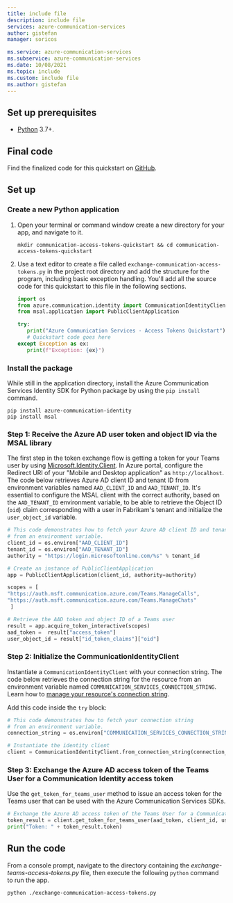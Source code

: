 ```yaml
---
title: include file
description: include file
services: azure-communication-services
author: gistefan
manager: soricos

ms.service: azure-communication-services
ms.subservice: azure-communication-services
ms.date: 10/08/2021
ms.topic: include
ms.custom: include file
ms.author: gistefan
---
```


## Set up prerequisites

- [Python](https://www.python.org/downloads/) 3.7+.

## Final code
Find the finalized code for this quickstart on [GitHub](https://github.com/Azure-Samples/communication-services-python-quickstarts/tree/main/manage-teams-identity-mobile-and-desktop).

## Set up

### Create a new Python application

1. Open your terminal or command window create a new directory for your app, and navigate to it.

   ```console
   mkdir communication-access-tokens-quickstart && cd communication-access-tokens-quickstart
   ```

1. Use a text editor to create a file called `exchange-communication-access-tokens.py` in the project root directory and add the structure for the program, including basic exception handling. You'll add all the source code for this quickstart to this file in the following sections.

   ```python
   import os
   from azure.communication.identity import CommunicationIdentityClient, CommunicationUserIdentifier
   from msal.application import PublicClientApplication

   try:
      print("Azure Communication Services - Access Tokens Quickstart")
      # Quickstart code goes here
   except Exception as ex:
      print(f"Exception: {ex}")
   ```

### Install the package

While still in the application directory, install the Azure Communication Services Identity SDK for Python package by using the `pip install` command.

```console
pip install azure-communication-identity
pip install msal
```

### Step 1: Receive the Azure AD user token and object ID via the MSAL library

The first step in the token exchange flow is getting a token for your Teams user by using [Microsoft.Identity.Client](../../../active-directory/develop/reference-v2-libraries.md). In Azure portal, configure the Redirect URI of your "Mobile and Desktop application" as `http://localhost`. The code below retrieves Azure AD client ID and tenant ID from environment variables named `AAD_CLIENT_ID` and `AAD_TENANT_ID`. It's essential to configure the MSAL client with the correct authority, based on the `AAD_TENANT_ID` environment variable, to be able to retrieve the Object ID (`oid`) claim corresponding with a user in Fabrikam's tenant and initialize the `user_object_id` variable.

```python
# This code demonstrates how to fetch your Azure AD client ID and tenant ID
# from an environment variable.
client_id = os.environ["AAD_CLIENT_ID"]
tenant_id = os.environ["AAD_TENANT_ID"]
authority = "https://login.microsoftonline.com/%s" % tenant_id

# Create an instance of PublicClientApplication
app = PublicClientApplication(client_id, authority=authority)

scopes = [ 
"https://auth.msft.communication.azure.com/Teams.ManageCalls",
"https://auth.msft.communication.azure.com/Teams.ManageChats"
 ]

# Retrieve the AAD token and object ID of a Teams user
result = app.acquire_token_interactive(scopes)
aad_token =  result["access_token"]
user_object_id = result["id_token_claims"]["oid"] 
```

### Step 2: Initialize the CommunicationIdentityClient

Instantiate a `CommunicationIdentityClient` with your connection string. The code below retrieves the connection string for the resource from an environment variable named `COMMUNICATION_SERVICES_CONNECTION_STRING`. Learn how to [manage your resource's connection string](../create-communication-resource.md#store-your-connection-string).

Add this code inside the `try` block:

```python
# This code demonstrates how to fetch your connection string
# from an environment variable.
connection_string = os.environ["COMMUNICATION_SERVICES_CONNECTION_STRING"]

# Instantiate the identity client
client = CommunicationIdentityClient.from_connection_string(connection_string)
```

### Step 3: Exchange the Azure AD access token of the Teams User for a Communication Identity access token

Use the `get_token_for_teams_user` method to issue an access token for the Teams user that can be used with the Azure Communication Services SDKs.

```python
# Exchange the Azure AD access token of the Teams User for a Communication Identity access token
token_result = client.get_token_for_teams_user(aad_token, client_id, user_object_id)
print("Token: " + token_result.token)
```

## Run the code

From a console prompt, navigate to the directory containing the *exchange-teams-access-tokens.py* file, then execute the following `python` command to run the app.

```console
python ./exchange-communication-access-tokens.py
```
